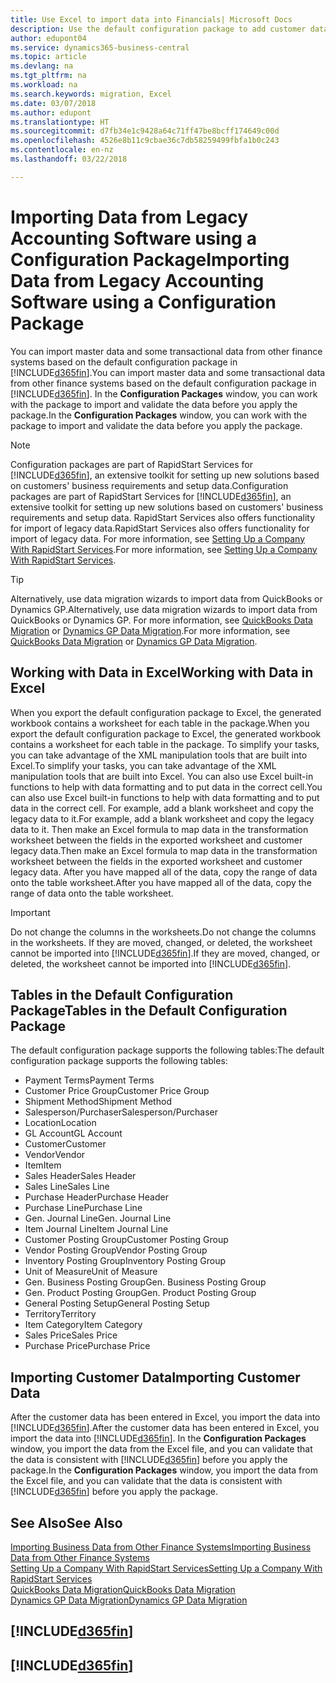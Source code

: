 ```yaml
---
title: Use Excel to import data into Financials| Microsoft Docs
description: Use the default configuration package to add customer data in Excel and import the data back into Business Central .
author: edupont04
ms.service: dynamics365-business-central
ms.topic: article
ms.devlang: na
ms.tgt_pltfrm: na
ms.workload: na
ms.search.keywords: migration, Excel
ms.date: 03/07/2018
ms.author: edupont
ms.translationtype: HT
ms.sourcegitcommit: d7fb34e1c9428a64c71ff47be8bcff174649c00d
ms.openlocfilehash: 4526e8b11c9cbae36c7db58259499fbfa1b0c243
ms.contentlocale: en-nz
ms.lasthandoff: 03/22/2018

---
```

# <a name="importing-data-from-legacy-accounting-software-using-a-configuration-package"></a><span data-ttu-id="5029b-103">Importing Data from Legacy Accounting Software using a Configuration Package</span><span class="sxs-lookup"><span data-stu-id="5029b-103">Importing Data from Legacy Accounting Software using a Configuration Package</span></span>
<span data-ttu-id="5029b-104">You can import master data and some transactional data from other finance systems based on the default configuration package in [!INCLUDE[d365fin](includes/d365fin_md.md)].</span><span class="sxs-lookup"><span data-stu-id="5029b-104">You can import master data and some transactional data from other finance systems based on the default configuration package in [!INCLUDE[d365fin](includes/d365fin_md.md)].</span></span> <span data-ttu-id="5029b-105">In the **Configuration Packages** window, you can work with the package to import and validate the data before you apply the package.</span><span class="sxs-lookup"><span data-stu-id="5029b-105">In the **Configuration Packages** window, you can work with the package to import and validate the data before you apply the package.</span></span>  

> [!NOTE]  
> <span data-ttu-id="5029b-106">Configuration packages are part of RapidStart Services for [!INCLUDE[d365fin](includes/d365fin_md.md)], an extensive toolkit for setting up new solutions based on customers' business requirements and setup data.</span><span class="sxs-lookup"><span data-stu-id="5029b-106">Configuration packages are part of RapidStart Services for [!INCLUDE[d365fin](includes/d365fin_md.md)], an extensive toolkit for setting up new solutions based on customers' business requirements and setup data.</span></span> <span data-ttu-id="5029b-107">RapidStart Services also offers functionality for import of legacy data.</span><span class="sxs-lookup"><span data-stu-id="5029b-107">RapidStart Services also offers functionality for import of legacy data.</span></span> <span data-ttu-id="5029b-108">For more information, see [Setting Up a Company With RapidStart Services](admin-set-up-a-company-with-rapidstart.md).</span><span class="sxs-lookup"><span data-stu-id="5029b-108">For more information, see [Setting Up a Company With RapidStart Services](admin-set-up-a-company-with-rapidstart.md).</span></span>

> [!TIP]  
>   <span data-ttu-id="5029b-109">Alternatively, use data migration wizards to import data from QuickBooks or Dynamics GP.</span><span class="sxs-lookup"><span data-stu-id="5029b-109">Alternatively, use data migration wizards to import data from QuickBooks or Dynamics GP.</span></span> <span data-ttu-id="5029b-110">For more information, see [QuickBooks Data Migration](ui-extensions-quickbooks-data-migration.md) or [Dynamics GP Data Migration](ui-extensions-dynamicsgp-data-migration.md).</span><span class="sxs-lookup"><span data-stu-id="5029b-110">For more information, see [QuickBooks Data Migration](ui-extensions-quickbooks-data-migration.md) or [Dynamics GP Data Migration](ui-extensions-dynamicsgp-data-migration.md).</span></span>  

## <a name="working-with-data-in-excel"></a><span data-ttu-id="5029b-111">Working with Data in Excel</span><span class="sxs-lookup"><span data-stu-id="5029b-111">Working with Data in Excel</span></span>
<span data-ttu-id="5029b-112">When you export the default configuration package to Excel, the generated workbook contains a worksheet for each table in the package.</span><span class="sxs-lookup"><span data-stu-id="5029b-112">When you export the default configuration package to Excel, the generated workbook contains a worksheet for each table in the package.</span></span> <span data-ttu-id="5029b-113">To simplify your tasks, you can take advantage of the XML manipulation tools that are built into Excel.</span><span class="sxs-lookup"><span data-stu-id="5029b-113">To simplify your tasks, you can take advantage of the XML manipulation tools that are built into Excel.</span></span> <span data-ttu-id="5029b-114">You can also use Excel built-in functions to help with data formatting and to put data in the correct cell.</span><span class="sxs-lookup"><span data-stu-id="5029b-114">You can also use Excel built-in functions to help with data formatting and to put data in the correct cell.</span></span> <span data-ttu-id="5029b-115">For example, add a blank worksheet and copy the legacy data to it.</span><span class="sxs-lookup"><span data-stu-id="5029b-115">For example, add a blank worksheet and copy the legacy data to it.</span></span> <span data-ttu-id="5029b-116">Then make an Excel formula to map data in the transformation worksheet between the fields in the exported worksheet and customer legacy data.</span><span class="sxs-lookup"><span data-stu-id="5029b-116">Then make an Excel formula to map data in the transformation worksheet between the fields in the exported worksheet and customer legacy data.</span></span> <span data-ttu-id="5029b-117">After you have mapped all of the data, copy the range of data onto the table worksheet.</span><span class="sxs-lookup"><span data-stu-id="5029b-117">After you have mapped all of the data, copy the range of data onto the table worksheet.</span></span>  

> [!IMPORTANT]  
>  <span data-ttu-id="5029b-118">Do not change the columns in the worksheets.</span><span class="sxs-lookup"><span data-stu-id="5029b-118">Do not change the columns in the worksheets.</span></span> <span data-ttu-id="5029b-119">If they are moved, changed, or deleted, the worksheet cannot be imported into [!INCLUDE[d365fin](includes/d365fin_md.md)].</span><span class="sxs-lookup"><span data-stu-id="5029b-119">If they are moved, changed, or deleted, the worksheet cannot be imported into [!INCLUDE[d365fin](includes/d365fin_md.md)].</span></span>

## <a name="tables-in-the-default-configuration-package"></a><span data-ttu-id="5029b-120">Tables in the Default Configuration Package</span><span class="sxs-lookup"><span data-stu-id="5029b-120">Tables in the Default Configuration Package</span></span>
<span data-ttu-id="5029b-121">The default configuration package supports the following tables:</span><span class="sxs-lookup"><span data-stu-id="5029b-121">The default configuration package supports the following tables:</span></span>

-   <span data-ttu-id="5029b-122">Payment Terms</span><span class="sxs-lookup"><span data-stu-id="5029b-122">Payment Terms</span></span>
-   <span data-ttu-id="5029b-123">Customer Price Group</span><span class="sxs-lookup"><span data-stu-id="5029b-123">Customer Price Group</span></span>
-   <span data-ttu-id="5029b-124">Shipment Method</span><span class="sxs-lookup"><span data-stu-id="5029b-124">Shipment Method</span></span>
-   <span data-ttu-id="5029b-125">Salesperson/Purchaser</span><span class="sxs-lookup"><span data-stu-id="5029b-125">Salesperson/Purchaser</span></span>
-   <span data-ttu-id="5029b-126">Location</span><span class="sxs-lookup"><span data-stu-id="5029b-126">Location</span></span>
-   <span data-ttu-id="5029b-127">GL Account</span><span class="sxs-lookup"><span data-stu-id="5029b-127">GL Account</span></span>
-   <span data-ttu-id="5029b-128">Customer</span><span class="sxs-lookup"><span data-stu-id="5029b-128">Customer</span></span>
-   <span data-ttu-id="5029b-129">Vendor</span><span class="sxs-lookup"><span data-stu-id="5029b-129">Vendor</span></span>
-   <span data-ttu-id="5029b-130">Item</span><span class="sxs-lookup"><span data-stu-id="5029b-130">Item</span></span>
-   <span data-ttu-id="5029b-131">Sales Header</span><span class="sxs-lookup"><span data-stu-id="5029b-131">Sales Header</span></span>
-   <span data-ttu-id="5029b-132">Sales Line</span><span class="sxs-lookup"><span data-stu-id="5029b-132">Sales Line</span></span>
-   <span data-ttu-id="5029b-133">Purchase Header</span><span class="sxs-lookup"><span data-stu-id="5029b-133">Purchase Header</span></span>
-   <span data-ttu-id="5029b-134">Purchase Line</span><span class="sxs-lookup"><span data-stu-id="5029b-134">Purchase Line</span></span>
-   <span data-ttu-id="5029b-135">Gen. Journal Line</span><span class="sxs-lookup"><span data-stu-id="5029b-135">Gen. Journal Line</span></span>
-   <span data-ttu-id="5029b-136">Item Journal Line</span><span class="sxs-lookup"><span data-stu-id="5029b-136">Item Journal Line</span></span>
-   <span data-ttu-id="5029b-137">Customer Posting Group</span><span class="sxs-lookup"><span data-stu-id="5029b-137">Customer Posting Group</span></span>
-   <span data-ttu-id="5029b-138">Vendor Posting Group</span><span class="sxs-lookup"><span data-stu-id="5029b-138">Vendor Posting Group</span></span>
-   <span data-ttu-id="5029b-139">Inventory Posting Group</span><span class="sxs-lookup"><span data-stu-id="5029b-139">Inventory Posting Group</span></span>
-   <span data-ttu-id="5029b-140">Unit of Measure</span><span class="sxs-lookup"><span data-stu-id="5029b-140">Unit of Measure</span></span>
-   <span data-ttu-id="5029b-141">Gen. Business Posting Group</span><span class="sxs-lookup"><span data-stu-id="5029b-141">Gen. Business Posting Group</span></span>
-   <span data-ttu-id="5029b-142">Gen. Product Posting Group</span><span class="sxs-lookup"><span data-stu-id="5029b-142">Gen. Product Posting Group</span></span>
-   <span data-ttu-id="5029b-143">General Posting Setup</span><span class="sxs-lookup"><span data-stu-id="5029b-143">General Posting Setup</span></span>
-   <span data-ttu-id="5029b-144">Territory</span><span class="sxs-lookup"><span data-stu-id="5029b-144">Territory</span></span>
-   <span data-ttu-id="5029b-145">Item Category</span><span class="sxs-lookup"><span data-stu-id="5029b-145">Item Category</span></span>
-   <span data-ttu-id="5029b-146">Sales Price</span><span class="sxs-lookup"><span data-stu-id="5029b-146">Sales Price</span></span>
-   <span data-ttu-id="5029b-147">Purchase Price</span><span class="sxs-lookup"><span data-stu-id="5029b-147">Purchase Price</span></span>

## <a name="importing-customer-data"></a><span data-ttu-id="5029b-148">Importing Customer Data</span><span class="sxs-lookup"><span data-stu-id="5029b-148">Importing Customer Data</span></span>
<span data-ttu-id="5029b-149">After the customer data has been entered in Excel, you import the data into [!INCLUDE[d365fin](includes/d365fin_md.md)].</span><span class="sxs-lookup"><span data-stu-id="5029b-149">After the customer data has been entered in Excel, you import the data into [!INCLUDE[d365fin](includes/d365fin_md.md)].</span></span> <span data-ttu-id="5029b-150">In the **Configuration Packages** window, you import the data from the Excel file, and you can validate that the data is consistent with [!INCLUDE[d365fin](includes/d365fin_md.md)] before you apply the package.</span><span class="sxs-lookup"><span data-stu-id="5029b-150">In the **Configuration Packages** window, you import the data from the Excel file, and you can validate that the data is consistent with [!INCLUDE[d365fin](includes/d365fin_md.md)] before you apply the package.</span></span>

## <a name="see-also"></a><span data-ttu-id="5029b-151">See Also</span><span class="sxs-lookup"><span data-stu-id="5029b-151">See Also</span></span>
[<span data-ttu-id="5029b-152">Importing Business Data from Other Finance Systems</span><span class="sxs-lookup"><span data-stu-id="5029b-152">Importing Business Data from Other Finance Systems</span></span>](upload-data.md)  
[<span data-ttu-id="5029b-153">Setting Up a Company With RapidStart Services</span><span class="sxs-lookup"><span data-stu-id="5029b-153">Setting Up a Company With RapidStart Services</span></span>](admin-set-up-a-company-with-rapidstart.md)  
[<span data-ttu-id="5029b-154">QuickBooks Data Migration</span><span class="sxs-lookup"><span data-stu-id="5029b-154">QuickBooks Data Migration</span></span>](ui-extensions-quickbooks-data-migration.md)  
[<span data-ttu-id="5029b-155">Dynamics GP Data Migration</span><span class="sxs-lookup"><span data-stu-id="5029b-155">Dynamics GP Data Migration</span></span>](ui-extensions-dynamicsgp-data-migration.md)  

## [!INCLUDE[d365fin](includes/free_trial_md.md)]  
## [!INCLUDE[d365fin](includes/training_link_md.md)]

